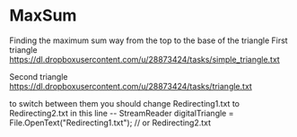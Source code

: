 # MaxSum
Finding the maximum sum way from the top to the base of the triangle
First triangle
https://dl.dropboxusercontent.com/u/28873424/tasks/simple_triangle.txt

Second triangle
https://dl.dropboxusercontent.com/u/28873424/tasks/triangle.txt

to switch between them you should change   Redirecting1.txt to  Redirecting2.txt
in this line   --   StreamReader digitalTriangle = File.OpenText("Redirecting1.txt"); // or Redirecting2.txt
